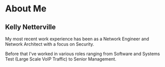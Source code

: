 # About Me

<!--
**scnetter/scnetter** is a ✨ _special_ ✨ repository because its `README.md` (this file) appears on your GitHub profile.

Here are some ideas to get you started:

- 🔭 I’m currently working on ...
- 🌱 I’m currently learning ...
- 👯 I’m looking to collaborate on ...
- 🤔 I’m looking for help with ...
- 💬 Ask me about ...
- 📫 How to reach me: ...
- 😄 Pronouns: ...
- ⚡ Fun fact: ...
-->
## Kelly Netterville

My most recent work experience has been as a Network Engineer and Network Architect with a focus on Security.

Before that I've worked in various roles ranging from Software and Systems Test (Large Scale VoIP Traffic) to Senior Management.


